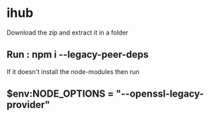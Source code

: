 # ihub
Download the zip and extract it in a folder
## Run : npm i --legacy-peer-deps
If it doesn't install the node-modules then run
## $env:NODE_OPTIONS = "--openssl-legacy-provider"
